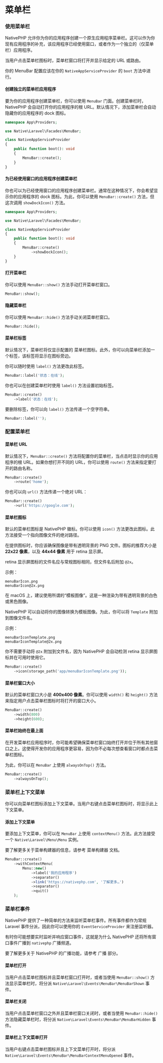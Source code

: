 # 菜单栏

### 使用菜单栏

NativePHP 允许你为你的应用程序创建一个原生应用程序菜单栏。这可以作为你现有应用程序的补充，该应用程序已经使用窗口，或者作为一个独立的（仅菜单栏）应用程序。

当用户点击菜单栏图标时，菜单栏窗口将打开并显示给定的 URL 或路由。

你的 MenuBar 配置应该在你的 `NativeAppServiceProvider` 的 `boot` 方法中进行。

#### 创建独立的菜单栏应用程序

要为你的应用程序创建菜单栏，你可以使用 `MenuBar` 门面。创建菜单栏时，NativePHP 会自动打开你的应用程序的根 URL。默认情况下，添加菜单栏会自动隐藏你的应用程序的 dock 图标。

```php
namespace App\Providers;

use Native\Laravel\Facades\MenuBar;

class NativeAppServiceProvider
{
    public function boot(): void
    {
        MenuBar::create();
    }
}
```

#### 为已经使用窗口的应用程序创建菜单栏

你也可以为已经使用窗口的应用程序创建菜单栏。通常在这种情况下，你会希望显示你的应用程序的 dock 图标。为此，你可以使用 `MenuBar::create()` 方法，但这次调用 `showDockIcon()` 方法。

```php
namespace App\Providers;

use Native\Laravel\Facades\MenuBar;

class NativeAppServiceProvider
{
    public function boot(): void
    {
        MenuBar::create()
            ->showDockIcon();
    }
}
```

#### 打开菜单栏

你可以使用 `MenuBar::show()` 方法手动打开菜单栏窗口。

```php
MenuBar::show();
```

#### 隐藏菜单栏

你可以使用 `MenuBar::hide()` 方法手动关闭菜单栏窗口。

```php
MenuBar::hide();
```

#### 菜单栏标签

默认情况下，菜单栏将仅显示配置的 菜单栏图标。此外，你可以向菜单栏添加一个标签，该标签将显示在图标旁边。

你可以随时使用 `label()` 方法更改此标签。

```php
MenuBar::label('状态：在线');
```

你也可以在创建菜单栏时使用 `label()` 方法设置初始标签。

```php
MenuBar::create()
    ->label('状态：在线');
```

要删除标签，你可以向 `label()` 方法传递一个空字符串。

```php
MenuBar::label('');
```

### 配置菜单栏

#### 菜单栏 URL

默认情况下，`MenuBar::create()` 方法将配置你的菜单栏，当点击时显示你的应用程序的根 URL。如果你想打开不同的 URL，你可以使用 `route()` 方法来指定要打开的路由名称。

```php
MenuBar::create()
    ->route('home');
```

你也可以向 `url()` 方法传递一个绝对 URL：

```php
MenuBar::create()
    ->url('https://google.com');
```

#### 菜单栏图标

默认的菜单栏图标是 NativePHP 徽标。你可以使用 `icon()` 方法更改此图标。此方法接受一个指向图像文件的绝对路径。

在提供图标时，你应该确保图像是带有透明背景的 PNG 文件。图标的推荐大小是 **22x22 像素**，以及 **44x44 像素** 用于 retina 显示屏。

retina 显示屏图标的文件名应与常规图标相同，但文件名后附加 `@2x`。

示例：

```
menuBarIcon.png
menuBarIcon@2x.png
```

在 macOS 上，建议使用所谓的“模板图像”。这是一种渲染为带有透明背景的白色或黑色图像。

NativePHP 可以自动将你的图像转换为模板图像。为此，你可以将 `Template` 附加到图像文件名。

示例：

```
menuBarIconTemplate.png
menuBarIconTemplate@2x.png
```

你不需要手动将 `@2x` 附加到文件名，因为 NativePHP 会自动检测 retina 显示屏图标并在可用时使用它。

```php
MenuBar::create()
    ->icon(storage_path('app/menuBarIconTemplate.png'));
```

#### 菜单栏窗口大小

默认的菜单栏窗口大小是 **400x400 像素**。你可以使用 `width()` 和 `height()` 方法来指定用户点击菜单栏图标时将打开的窗口大小。

```php
MenuBar::create()
    ->width(800)
    ->height(600);
```

#### 菜单栏始终在最上面

在开发菜单栏应用程序时，你可能希望确保菜单栏窗口始终打开并位于所有其他窗口之上。这使得开发你的应用程序更容易，因为你不必每次想查看窗口时都点击菜单栏图标。

为此，你可以在 `MenuBar` 上使用 `alwaysOnTop()` 方法。

```php
MenuBar::create()
    ->alwaysOnTop();
```

### 菜单栏上下文菜单

你可以向菜单栏图标添加上下文菜单。当用户右键点击菜单栏图标时，将显示此上下文菜单。

#### 添加上下文菜单

要添加上下文菜单，你可以在 `MenuBar` 上使用 `contextMenu()` 方法。此方法接受一个 `Native\Laravel\Menu\Menu` 实例。

要了解更多关于菜单构建器的信息，请参考 菜单构建器 文档。

```php
MenuBar::create()
    ->withContextMenu(
        Menu::new()
            ->label('我的应用程序')
            ->separator()
            ->link('https://nativephp.com', '了解更多…')
            ->separator()
            ->quit()
    );
```

### 菜单栏事件

NativePHP 提供了一种简单的方法来监听菜单栏事件。所有事件都作为常规 Laravel 事件分派，因此你可以使用你的 `EventServiceProvider` 来注册监听器。

有时你可能想要实时监听并响应窗口事件，这就是为什么 NativePHP 还将所有窗口事件广播到 `nativephp` 广播频道。

要了解更多关于 NativePHP 的广播功能，请参考 广播 部分。

#### 菜单栏打开

当用户点击菜单栏图标并且菜单栏窗口打开时，或者当使用 `MenuBar::show()` 方法显示菜单栏时，将分派 `Native\Laravel\Events\MenuBar\MenuBarShown` 事件。

#### 菜单栏关闭

当用户点击菜单栏窗口之外并且菜单栏窗口关闭时，或者当使用 `MenuBar::hide()` 方法隐藏菜单栏时，将分派 `Native\Laravel\Events\MenuBar\MenuBarHidden` 事件。

#### 菜单栏上下文菜单打开

当用户右键点击菜单栏图标并且上下文菜单打开时，将分派 `Native\Laravel\Events\MenuBar\MenuBarContextMenuOpened` 事件。
